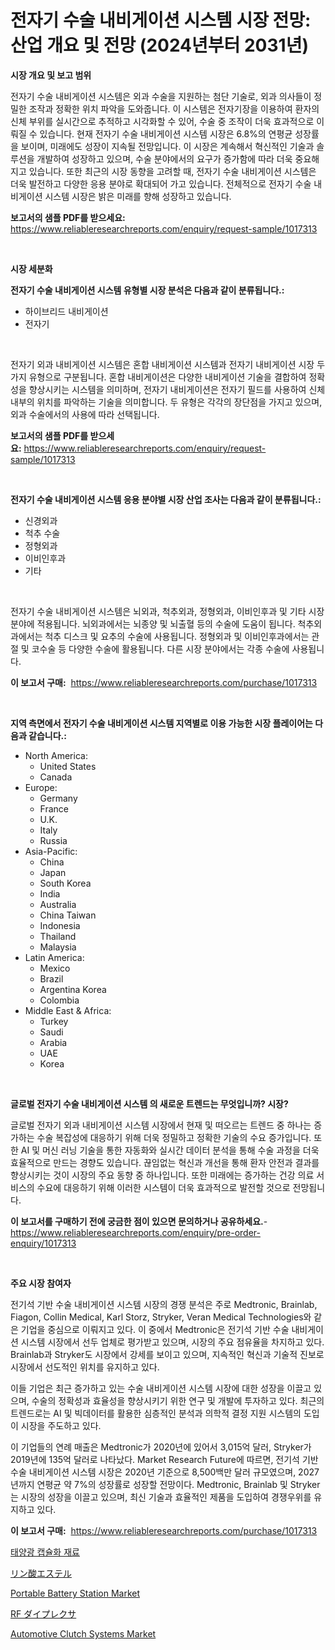 <p><h1>전자기 수술 내비게이션 시스템 시장 전망: 산업 개요 및 전망 (2024년부터 2031년)</h1></p><p><strong>시장 개요 및 보고 범위</strong></p>
<p><p>전자기 수술 내비게이션 시스템은 외과 수술을 지원하는 첨단 기술로, 외과 의사들이 정밀한 조작과 정확한 위치 파악을 도와줍니다. 이 시스템은 전자기장을 이용하여 환자의 신체 부위를 실시간으로 추적하고 시각화할 수 있어, 수술 중 조작이 더욱 효과적으로 이뤄질 수 있습니다. 현재 전자기 수술 내비게이션 시스템 시장은 6.8%의 연평균 성장률을 보이며, 미래에도 성장이 지속될 전망입니다. 이 시장은 계속해서 혁신적인 기술과 솔루션을 개발하여 성장하고 있으며, 수술 분야에서의 요구가 증가함에 따라 더욱 중요해지고 있습니다. 또한 최근의 시장 동향을 고려할 때, 전자기 수술 내비게이션 시스템은 더욱 발전하고 다양한 응용 분야로 확대되어 가고 있습니다. 전체적으로 전자기 수술 내비게이션 시스템 시장은 밝은 미래를 향해 성장하고 있습니다.</p></p>
<p><strong>보고서의 샘플 PDF를 받으세요:</strong> <a href="https://www.reliableresearchreports.com/enquiry/request-sample/1017313">https://www.reliableresearchreports.com/enquiry/request-sample/1017313</a></p>
<p>&nbsp;</p>
<p><strong>시장 세분화</strong></p>
<p><strong>전자기 수술 내비게이션 시스템 유형별 시장 분석은 다음과 같이 분류됩니다.:</strong></p>
<p><ul><li>하이브리드 내비게이션</li><li>전자기</li></ul></p>
<p>&nbsp;</p>
<p><p>전자기 외과 내비게이션 시스템은 혼합 내비게이션 시스템과 전자기 내비게이션 시장 두 가지 유형으로 구분됩니다. 혼합 내비게이션은 다양한 내비게이션 기술을 결합하여 정확성을 향상시키는 시스템을 의미하며, 전자기 내비게이션은 전자기 필드를 사용하여 신체 내부의 위치를 파악하는 기술을 의미합니다. 두 유형은 각각의 장단점을 가지고 있으며, 외과 수술에서의 사용에 따라 선택됩니다.</p></p>
<p><strong>보고서의 샘플 PDF를 받으세요:</strong>&nbsp;<a href="https://www.reliableresearchreports.com/enquiry/request-sample/1017313">https://www.reliableresearchreports.com/enquiry/request-sample/1017313</a></p>
<p>&nbsp;</p>
<p><strong> 전자기 수술 내비게이션 시스템 응용 분야별 시장 산업 조사는 다음과 같이 분류됩니다.:</strong></p>
<p><ul><li>신경외과</li><li>척추 수술</li><li>정형외과</li><li>이비인후과</li><li>기타</li></ul></p>
<p>&nbsp;</p>
<p><p>전자기 수술 내비게이션 시스템은 뇌외과, 척추외과, 정형외과, 이비인후과 및 기타 시장 분야에 적용됩니다. 뇌외과에서는 뇌종양 및 뇌출혈 등의 수술에 도움이 됩니다. 척추외과에서는 척추 디스크 및 요추의 수술에 사용됩니다. 정형외과 및 이비인후과에서는 관절 및 코수술 등 다양한 수술에 활용됩니다. 다른 시장 분야에서는 각종 수술에 사용됩니다.</p></p>
<p><strong>이 보고서 구매:</strong>&nbsp; <a href="https://www.reliableresearchreports.com/purchase/1017313">https://www.reliableresearchreports.com/purchase/1017313</a></p>
<p>&nbsp;</p>
<p><strong>지역 측면에서 전자기 수술 내비게이션 시스템 지역별로 이용 가능한 시장 플레이어는 다음과 같습니다.:</strong></p>
<p><ul>
    <li>
        North America:
        <ul>
            <li>United States</li>
            <li>Canada</li>
        </ul>
    </li>
    <li>
        Europe:
        <ul>
            <li>Germany</li>
            <li>France</li>
            <li>U.K.</li>
            <li>Italy</li>
            <li>Russia</li>
        </ul>
    </li>
    <li>
        Asia-Pacific:
        <ul>
            <li>China</li>
            <li>Japan</li>
            <li>South Korea</li>
            <li>India</li>
            <li>Australia</li>
            <li>China Taiwan</li>
            <li>Indonesia</li>
            <li>Thailand</li>
            <li>Malaysia</li>
        </ul>
    </li>
    <li>
        Latin America:
        <ul>
            <li>Mexico</li>
            <li>Brazil</li>
            <li>Argentina Korea</li>
            <li>Colombia</li>
        </ul>
    </li>
    <li>
        Middle East & Africa:
        <ul>
            <li>Turkey</li>
            <li>Saudi</li>
            <li>Arabia</li>
            <li>UAE</li>
            <li>Korea</li>
        </ul>
    </li>
    </ul></p>
<p>&nbsp;</p>
<p><strong>글로벌 전자기 수술 내비게이션 시스템 의 새로운 트렌드는 무엇입니까? 시장?</strong></p>
<p><p>글로벌 전자기 외과 내비게이션 시스템 시장에서 현재 및 떠오르는 트렌드 중 하나는 증가하는 수술 복잡성에 대응하기 위해 더욱 정밀하고 정확한 기술의 수요 증가입니다. 또한 AI 및 머신 러닝 기술을 통한 자동화와 실시간 데이터 분석을 통해 수술 과정을 더욱 효율적으로 만드는 경향도 있습니다. 끊임없는 혁신과 개선을 통해 환자 안전과 결과를 향상시키는 것이 시장의 주요 동향 중 하나입니다. 또한 미래에는 증가하는 건강 의료 서비스의 수요에 대응하기 위해 이러한 시스템이 더욱 효과적으로 발전할 것으로 전망됩니다.</p></p>
<p><strong>이 보고서를 구매하기 전에 궁금한 점이 있으면 문의하거나 공유하세요.</strong>- <a href="https://www.reliableresearchreports.com/enquiry/pre-order-enquiry/1017313">https://www.reliableresearchreports.com/enquiry/pre-order-enquiry/1017313</a></p>
<p>&nbsp;</p>
<p><strong>주요 시장 참여자</strong></p>
<p><p>전기석 기반 수술 내비게이션 시스템 시장의 경쟁 분석은 주로 Medtronic, Brainlab, Fiagon, Collin Medical, Karl Storz, Stryker, Veran Medical Technologies와 같은 기업을 중심으로 이뤄지고 있다. 이 중에서 Medtronic은 전기석 기반 수술 내비게이션 시스템 시장에서 선두 업체로 평가받고 있으며, 시장의 주요 점유율을 차지하고 있다. Brainlab과 Stryker도 시장에서 강세를 보이고 있으며, 지속적인 혁신과 기술적 진보로 시장에서 선도적인 위치를 유지하고 있다.</p><p>이들 기업은 최근 증가하고 있는 수술 내비게이션 시스템 시장에 대한 성장을 이끌고 있으며, 수술의 정확성과 효율성을 향상시키기 위한 연구 및 개발에 투자하고 있다. 최근의 트렌드로는 AI 및 빅데이터를 활용한 심층적인 분석과 의학적 결정 지원 시스템의 도입이 시장을 주도하고 있다.</p><p>이 기업들의 연례 매출은 Medtronic가 2020년에 있어서 3,015억 달러, Stryker가 2019년에 135억 달러로 나타났다. Market Research Future에 따르면, 전기석 기반 수술 내비게이션 시스템 시장은 2020년 기준으로 8,500백만 달러 규모였으며, 2027년까지 연평균 약 7%의 성장률로 성장할 전망이다. Medtronic, Brainlab 및 Stryker는 시장의 성장을 이끌고 있으며, 최신 기술과 효율적인 제품을 도입하여 경쟁우위를 유지하고 있다.</p></p>
<p><strong>이 보고서 구매:</strong>&nbsp;&nbsp;<a href="https://www.reliableresearchreports.com/purchase/1017313">https://www.reliableresearchreports.com/purchase/1017313</a></p>
<p><p><a href="https://github.com/plelbej847484502/Market-Research-Report-List-1/blob/main/6366477188906.md">태양광 캡슐화 재료</a></p><p><a href="https://github.com/oafhukehf4709715/Market-Research-Report-List-1/blob/main/9083124189001.md">リン酸エステル</a></p><p><a href="https://view.publitas.com/reportprime-1/portable-battery-station-market-research-report-provides-critical-insights-that-can-help-shape-business-development-and-investment-strategies/">Portable Battery Station Market</a></p><p><a href="https://github.com/dzy793153605/Market-Research-Report-List-1/blob/main/9802622189002.md">RF ダイプレクサ</a></p><p><a href="https://github.com/WillieWoodard/Market-Research-Report-List-3/blob/main/automotive-clutch-systems-market.md">Automotive Clutch Systems Market</a></p></p>
